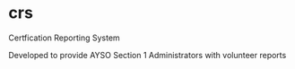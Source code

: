 # crs
Certfication Reporting System

Developed to provide AYSO Section 1 Administrators with volunteer reports
